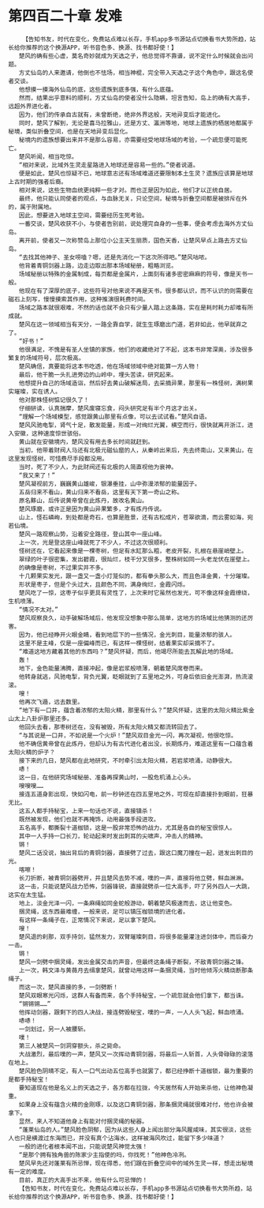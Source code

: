 # 第四百二十章 发难
        【告知书友，时代在变化，免费站点难以长存，手机app多书源站点切换看书大势所趋，站长给你推荐的这个换源APP，听书音色多、换源、找书都好使！】
       楚风的确有些心虚，莫名奇妙就成为天选之子，他总觉得不靠谱，说不定什么时候就会出问题。
       方丈仙岛的人来邀请，他倒也不怯场，相当神棍，完全带入天选之子这个角色中，跟这名使者交谈。
       他想摸一摸海外仙岛的底，这些遗族到底多强，有什么底蕴。
       然而，结果出乎意料的顺利，方丈仙岛的使者没什么隐瞒，坦言告知，岛上的确有大高手，远超外界进化者。
       因为，他们的传承自古就有，未曾断绝，绝非外界这般，天地异变后才能进化。
       同时，楚风了解到，无论是喜马拉雅山，还是方丈、瀛洲等地，地球上遗族的栖居地都属于秘境，类似折叠空间，也是在天地异变后显化。
       秘境内的遗族想要出来并不是那么容易，亦需要经受地球场域的考验，一个疏忽便可能死亡。
       楚风听闻，相当吃惊。
       “相对来说，比域外生灵走星路进入地球还是容易一些的。”使者说道。
       便是如此，楚风也惊疑不已，地球意志还有场域难道还要限制本土生灵？遗族应该算是地球上古时期的强者后裔。
       相对来说，这些生物血统更纯粹一些才对。而也正是因为如此，他们才以正统自居。
       最终，他只能认同使者的观点，与血脉无关，只论空间，秘境与折叠空间都是被排斥在外的，属于附属地。
       因此，想要进入地球主空间，需要经历生死考验。
       一番交谈，楚风收获不小，与使者告别前，说处理完自身的一些事，便会考虑去海外方丈仙岛。
       离开前，使者又一次称赞岛上那位小公主天生丽质，国色天香，让楚风早点上路去方丈仙岛。
       “去找其他神子、圣女唠嗑？嗯，还是先消化一下这次所得吧。”楚风咕哝。
       他背着青铜剑器上路，边走边取出那本场域秘册，粗略浏览。
       场域秘册以特殊的金属制成，每页都是金属片，上面刻有诸多密密麻麻的符号，像是天书一般。
       他现在有了深厚的底子，这些符号对他来说不再是天书，很多都认识，而不认识的则需要在磁石上刻写，慢慢摸索其作用，这种推演很耗费时间。
       场域之路本就很艰难，不然的话也就不会只有少量人踏上这条路，实在是耗时耗力却难有所成就。
       楚风在这一领域相当有天分，一路全靠自学，就生生琢磨出门道，若非如此，他早就弃之了。
       “好书！”
       他很满足，不愧是有圣人坐镇的家族，他们的收藏绝对了不起，这本书非常深奥，涉及很多繁复的场域符号，层次极高。
       楚风确信，真要能将这本书吃透，他在场域领域中绝对能算一方人物！
       最后，他干脆一头扎进旁边的山岭中，埋头苦读，研究起来。
       他想提升自己的场域造诣，然后好去黄山破解迷局，去采摘异果，那里有一株怪树，满树果实璀璨，实在诱人。
       他对那株怪树惦记很久了！
       仔细研读，认真揣摩，楚风废寝忘食，闷头研究足有半个月这才出关。
       “理解一个场域模型，感觉跟黄山那里有点像，可以去试试看。”楚风自语。
       楚风风驰电掣，肾气十足，散发能量，形成一对绚烂光翼，横空而行，很快就离开浙江，进入安徽，这种速度惊世骇俗。
       黄山就在安徽境内，楚风没有用去多长时间就赶到。
       当初，他带着财阀人马还有北极元磁仙窟的人，从秦岭出来后，先去终南山，又来黄山，在这里发现怪树，可惜费尽手段都没用。
       当时，死了不少人，为此财阀还有北极的人简直视他为衰神。
       “我又来了！”
       楚风凝视前方，巍巍黄山雄峻，银瀑垂挂，山中弥漫浓郁的能量因子。
       五岳归来不看山，黄山归来不看岳，这里有天下第一奇山之称。
       原名黟山，后传说黄帝曾在此炼丹，故改名黄山。
       楚风琢磨，或许正是因为黄山异果繁多，才有炼丹传说。
       山上，怪石嶙峋，到处都是奇石，也算是胜景，还有古松成片，苍翠欲滴，而云雾如海，宛若仙境。
       楚风一路观察山势，沿着安全路径，登山其中一座山峰。
       上一次，光是登这座山峰就死了不少人，不过这次很顺利。
       怪树还在，它看起来像是一棵枣树，但足有水缸那么粗，老皮开裂，扎根在悬崖峭壁上。
       翠绿的叶子很密集，发出碧霞，很灿烂，枝干分叉很多，整株树如同一头老龙伏在崖壁上。
       的确像是枣树，不过果实并不多。
       十几颗果实发光，跟一盏又一盏小灯笼似的，都有拳头那么大，而且色泽金黄，十分璀璨。
       形状是枣子，但是个头过大，且颜色不同，满身绚烂，金霞闪烁。
       楚风吃了一惊，这枣子似乎更具有灵性了，上次来时它虽然也发光，可不像这样金霞缭绕，生机喷薄。
       “情况不太对。”
       楚风观察良久，动手破解场域后，他发现没想象中那么简单，这地方的场域比他猜测的还厉害。
       因为，他已经睁开火眼金睛，看到地层下的一些情况，金光刺目，能量浓郁的骇人。
       这里不是主峰，仅是一座偏峰而已，有这样一棵怪树，结着果实却采摘不了。
       “难道这地方藏着其他的东西吗？”楚风怀疑，而后，他竭尽所能去瓦解此地的场域。
       轰！
       地下，金色能量沸腾，直接冲起，像是岩浆般喷薄，朝着楚风席卷而来。
       他转身就逃，风驰电掣，背负光翼，眨眼就到了五里地之外，可身后依旧金光澎湃，热流滚滚。
       嗖！
       他再次飞遁，远去数里。
       “地下有一口井，蕴含着浓郁的太阳火精，那里有什么？”楚风怀疑，这里的太阳火精比紫金山太上八卦炉那里还多。
       他回头去看，那枣树还在，没有被毁，所有太阳火精又都流转回去了。
       “与其说是一口井，不如说是一个火炉！”楚风双目金光一闪，再次凝视，他很吃惊。
       他不确信黄帝曾在此炼丹，但却认为有古代进化者出没，长期炼丹，难道这里有一口蕴含着太阳火精的炉子？
       接下来的几日，楚风都在此地研究，不时牵引出太阳火精，若岩浆喷涌，动静很大。
       哧！
       这一日，在他研究场域秘册、准备再探黄山时，一股危机涌上心头。
       嗖嗖嗖……
       接连五道身影出现，快如闪电，前一秒钟还在四五里地之外，可现在却直接扑到眼前，狂暴无比。
       这五人都手持秘宝，上来一句话也不说，直接镇杀！
       既然被发现，他们也就不再掩饰，动用最强手段进攻。
       五名高手，都撕裂十道枷锁，这是一股非常恐怖的战力，尤其是各自的秘宝很惊人。
       其中一人手持一口长刀，轮动起来时发出刺耳的尖啸声，冲击人的精神。
       锵！
       楚风二话没说，抽出背后的青铜剑器，直接劈了过去，跟这口魔刀撞在一起，迸发出刺目的光。
       喀嚓！
       长刀折断，被青铜剑器劈开，并且楚风去势不减，噗的一声，直接将他立劈，鲜血淋淋。
       这一击，只能说楚风战力恐怖，剑器锋锐，直接就劈杀一位大高手，吓了另外四人一大跳，这实在太生猛。
       地上，淡金光泽一闪，一条麻绳如同金蛇般游动，朝着楚风极速而去，这让他变色。
       捆灵绳，这东西最难缠，一般来说，足可以镇压枷锁境的进化者。
       有这样一条绳子在，正常情况下来说，足以拿下楚风。
       嗖！
       楚风退的刹那，双手持剑，猛然发力，双臂璀璨刺目，将很多能量灌注进剑体中，而后奋力一击。
       锵！
       楚风一剑劈中捆灵绳，发出金属交击的声音，但最终这条绳子断裂，不敌青铜剑器之锋。
       上一次，韩文泽与黄薇月去缉拿楚风，就曾动用这样一条捆灵绳，当时他倾泻火精烧断那条绳子。
       而这一次，楚风直接的多，一剑劈断！
       楚风双眼寒光闪烁，这群人有备而来，各个手持秘宝，一个疏忽就会他们拿下，都当诛。
       “锵锵锵……”
       他挥动剑器，跟剩下的四人决战，接连劈毁秘宝，噗的一声，一人人头飞起，鲜血喷涌。
       哧哧！
       一剑划过，另一人被腰斩。
       噗！
       第三人被楚风一剑洞穿额头，杀之毙命。
       大战激烈，最后噗的一声，楚风又一次挥动青铜剑器，将最后一人斩首，人头骨碌碌的滚落在地上。
       楚风脸色阴晴不定，有人一口气出动五位高手也就罢了，都已经挣断十道枷锁，最为重要的是都手持秘宝！
       要知道现在他是名义上的天选之子，各方都在拉拢，今天居然有人开始来杀他，让他神色凝重。
       如果身上没有蕴含火精的金刚琢，以及这口青铜剑器，那条捆灵绳就很难对付，他也许会被拿下。
       显然，来人不知道他身上有能对付捆灵绳的秘器。
       “蓬莱仙岛的人。”楚风脸色阴郁，因为从这些人身上闻出部分海风腥咸味，其实很淡，这些人也只是横渡过东海而已，并没有真个沾海水，这样被海风吹过，能留下多少味道？
       一般的进化者根本闻不出，只能说楚风神觉太强！
       “是那个拥有独角兽的陈家少主指使的吗，你找死！”他神色冷冽。
       楚风早先还对蓬莱有所忌惮，现在得悉，他们跟在折叠空间中的域外生灵一样，想走出秘境有一定的难度。
       目前，真正的大高手出不来，他有什么可忌惮的！
       【告知书友，时代在变化，免费站点难以长存，手机app多书源站点切换看书大势所趋，站长给你推荐的这个换源APP，听书音色多、换源、找书都好使！】